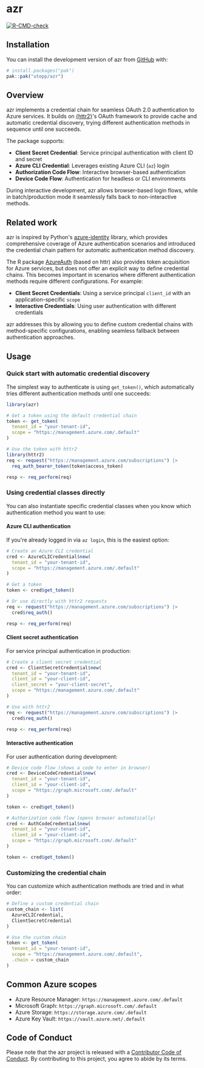 
# azr

<!-- badges: start -->
[![R-CMD-check](https://github.com/utopp/azr/actions/workflows/R-CMD-check.yaml/badge.svg)](https://github.com/utopp/azr/actions/workflows/R-CMD-check.yaml)
<!-- badges: end -->

## Installation

You can install the development version of azr from [GitHub](https://github.com/) with:

``` r
# install.packages("pak")
pak::pak("utopp/azr")
```

## Overview

azr implements a credential chain for seamless OAuth 2.0 authentication to Azure services. It builds on [{httr2}](https://httr2.r-lib.org/)'s OAuth framework to provide cache and automatic credential discovery, trying different authentication methods in sequence until one succeeds.

The package supports:

* **Client Secret Credential**: Service principal authentication with client ID and secret
* **Azure CLI Credential**: Leverages existing Azure CLI (`az`) login
* **Authorization Code Flow**: Interactive browser-based authentication
* **Device Code Flow**: Authentication for headless or CLI environments

During interactive development, azr allows browser-based login flows, while in batch/production mode it seamlessly falls back to non-interactive methods.

## Related work

azr is inspired by Python's [azure-identity](https://learn.microsoft.com/en-us/python/api/overview/azure/identity-readme) library, which provides comprehensive coverage of Azure authentication scenarios and introduced the credential chain pattern for automatic authentication method discovery.

The R package [AzureAuth](https://github.com/Azure/AzureAuth) (based on httr) also provides token acquisition for Azure services, but does not offer an explicit way to define credential chains. This becomes important in scenarios where different authentication methods require different configurations. For example:

- **Client Secret Credentials**: Using a service principal `client_id` with an application-specific `scope`
- **Interactive Credentials**: Using user authentication with different credentials

azr addresses this by allowing you to define custom credential chains with method-specific configurations, enabling seamless fallback between authentication approaches.

## Usage

### Quick start with automatic credential discovery

The simplest way to authenticate is using `get_token()`, which automatically tries different authentication methods until one succeeds:

``` r
library(azr)

# Get a token using the default credential chain
token <- get_token(
  tenant_id = "your-tenant-id",
  scope = "https://management.azure.com/.default"
)

# Use the token with httr2
library(httr2)
req <- request("https://management.azure.com/subscriptions") |>
  req_auth_bearer_token(token$access_token)

resp <- req_perform(req)
```

### Using credential classes directly

You can also instantiate specific credential classes when you know which authentication method you want to use:

#### Azure CLI authentication

If you're already logged in via `az login`, this is the easiest option:

``` r
# Create an Azure CLI credential
cred <- AzureCLICredential$new(
  tenant_id = "your-tenant-id",
  scope = "https://management.azure.com/.default"
)

# Get a token
token <- cred$get_token()

# Or use directly with httr2 requests
req <- request("https://management.azure.com/subscriptions") |>
  cred$req_auth()

resp <- req_perform(req)
```

#### Client secret authentication

For service principal authentication in production:

``` r
# Create a client secret credential
cred <- ClientSecretCredential$new(
  tenant_id = "your-tenant-id",
  client_id = "your-client-id",
  client_secret = "your-client-secret",
  scope = "https://management.azure.com/.default"
)

# Use with httr2
req <- request("https://management.azure.com/subscriptions") |>
  cred$req_auth()

resp <- req_perform(req)
```

#### Interactive authentication

For user authentication during development:

``` r
# Device code flow (shows a code to enter in browser)
cred <- DeviceCodeCredential$new(
  tenant_id = "your-tenant-id",
  client_id = "your-client-id",
  scope = "https://graph.microsoft.com/.default"
)

token <- cred$get_token()

# Authorization code flow (opens browser automatically)
cred <- AuthCodeCredential$new(
  tenant_id = "your-tenant-id",
  client_id = "your-client-id",
  scope = "https://graph.microsoft.com/.default"
)

token <- cred$get_token()
```

### Customizing the credential chain

You can customize which authentication methods are tried and in what order:

``` r
# Define a custom credential chain
custom_chain <- list(
  AzureCLICredential,
  ClientSecretCredential
)

# Use the custom chain
token <- get_token(
  tenant_id = "your-tenant-id",
  scope = "https://management.azure.com/.default",
  .chain = custom_chain
)
```

## Common Azure scopes

- Azure Resource Manager: `https://management.azure.com/.default`
- Microsoft Graph: `https://graph.microsoft.com/.default`
- Azure Storage: `https://storage.azure.com/.default`
- Azure Key Vault: `https://vault.azure.net/.default`

## Code of Conduct

Please note that the azr project is released with a [Contributor Code of Conduct](https://contributor-covenant.org/version/2/1/CODE_OF_CONDUCT.html). By contributing to this project, you agree to abide by its terms.
